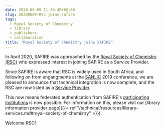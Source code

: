 ```yaml
---
date: 2020-06-09 11:30:45+02:00 
slug: 20200609-RSC-joins-safire
tags:
  - Royal Society of Chemistry
  - library
  - publishers
  - collaboration
title: "Royal Society of Chemistry joins SAFIRE"
---
```

In April 2020, SAFIRE was approached by the [Royal Society of Chemistry (RSC)](https://www.rsc.org/) who expressed interest in joining SAFIRE as a Service Provider.<!--more--> 

Since SAFIRE is aware that RSC is widely used in South Africa, and following on from engangments at the [SANLiC](https://sanlic.org.za/) 2019 conference, we are pleased to announce that technical integration is now complete, and the RSC are now listed as a [Service Provider](https://safire.ac.za/participants/sp/list/).

This now means federated authentication from SAFIRE's [participating Institutions](https://safire.ac.za/participants/idp/list/) is now possible. For information on this, please visit our  [library information provider page]({{< ref "/technical/resources/library-services.md#royal-society-of-chemistry" >}}).

Welcome RSC!
